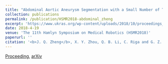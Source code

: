 ```yaml
---
title: "Abdominal Aortic Aneurysm Segmentation with a Small Number of Training Subjects"
collection: publications
permalink: /publication/HSMR2018-abdominal_zheng
excerpt: 'https://www.ukras.org/wp-content/uploads/2018/10/proceedings_HSMR18_lo-4.pdf'
date: 2018-4-19
venue: 'The 11th Hamlyn Symposium on Medical Robotics (HSMR2018)'
paperurl: ''
citation: '<b>J. Q. Zheng</b>, X. Y. Zhou, Q. B. Li, C. Riga and G. Z. Yang, “Abdominal Aortic Aneurysm Segmentation with a Small Number of Training Subjects”, in <i>Proc. of the Hamlyn Symposium on Medical Robotics (HSMR)</i>, 2018.'
---
```

[Proceeding](https://www.ukras.org/wp-content/uploads/2018/10/proceedings_HSMR18_lo-4.pdf), [arXiv](https://arxiv.org/pdf/1804.02943.pdf)
